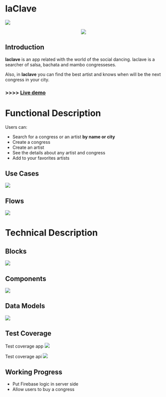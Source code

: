 
# laClave

![](https://media.giphy.com/media/RuVJnBoH5v1mM/giphy.gif)

<div align="center">
  <img src="![https://i.giphy.com/media/v1.Y2lkPTc5MGI3NjExcTByb2N6a2dsaXN3Y3RldGdud3BnY3NwM3UydnM1YmZzOXNuamVhciZlcD12MV9pbnRlcm5hbF9naWZfYnlfaWQmY3Q9Zw/LPn77YyDIqfhm/giphy.gif](https://media.giphy.com/media/RuVJnBoH5v1mM/giphy.gif)" />
</div>

## Introduction

**laclave** is an app related with the world of the social dancing. laclave is a searcher of salsa, bachata and mambo congresseses.

Also, in **laclave** you can find the best artist and knows when will be the next congress in your city.

### >>>> [Live demo](https://laclave-salsa.surge.sh/#/)

# Functional Description

Users can:

- Search for a congress or an artist **by name or city**
- Create a congress
- Create an artist
- See the details about any artist and congress
- Add to your favorites artists


## Use Cases
![](./images/use-cases.jpg)

## Flows
![](./images/flows.jpg)

# Technical Description

## Blocks
![](./images/block.jpg)
## Components
![](./images/components.jpg)

## Data Models
![](./images/data-models.jpg)

## Test Coverage

Test coverage app
![](./images/test-coverage-app.png)

Test coverage api
![](./images/test-coverage-api.png)

## Working  Progress

- Put Firebase logic in server side
- Allow users to buy a congress
